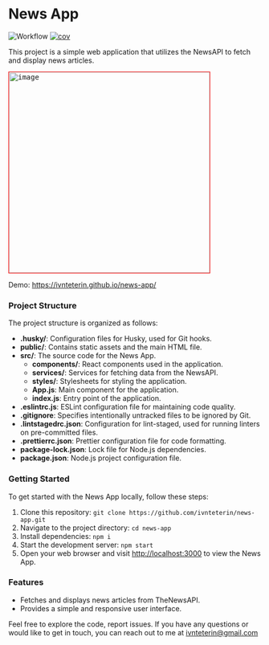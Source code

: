 # News App

![Workflow](https://github.com/ivnteterin/news-app/workflows/build/badge.svg)
[![cov](https://ivnteterin.github.io/news-app/badges/coverage.svg)](https://github.com/ivnteterin/news-app/actions)

This project is a simple web application that utilizes the NewsAPI to fetch and display news articles.

<kbd><img style="border:1px solid red" width="400" alt="image" src="https://github.com/ivnteterin/news-app/assets/79375552/291477fa-c223-4826-81d1-c984be85ebf3"></kbd>

Demo: https://ivnteterin.github.io/news-app/

### Project Structure

The project structure is organized as follows:

- **.husky/**: Configuration files for Husky, used for Git hooks.
- **public/**: Contains static assets and the main HTML file.
- **src/**: The source code for the News App.
  - **components/**: React components used in the application.
  - **services/**: Services for fetching data from the NewsAPI.
  - **styles/**: Stylesheets for styling the application.
  - **App.js**: Main component for the application.
  - **index.js**: Entry point of the application.
- **.eslintrc.js**: ESLint configuration file for maintaining code quality.
- **.gitignore**: Specifies intentionally untracked files to be ignored by Git.
- **.lintstagedrc.json**: Configuration for lint-staged, used for running linters on pre-committed files.
- **.prettierrc.json**: Prettier configuration file for code formatting.
- **package-lock.json**: Lock file for Node.js dependencies.
- **package.json**: Node.js project configuration file.

### Getting Started

To get started with the News App locally, follow these steps:

1. Clone this repository: `git clone https://github.com/ivnteterin/news-app.git`
2. Navigate to the project directory: `cd news-app`
3. Install dependencies: `npm i`
4. Start the development server: `npm start`
5. Open your web browser and visit [http://localhost:3000](http://localhost:3000) to view the News App.

### Features

- Fetches and displays news articles from TheNewsAPI.
- Provides a simple and responsive user interface.

Feel free to explore the code, report issues. If you have any questions or would like to get in touch, you can reach out to me at ivnteterin@gmail.com
